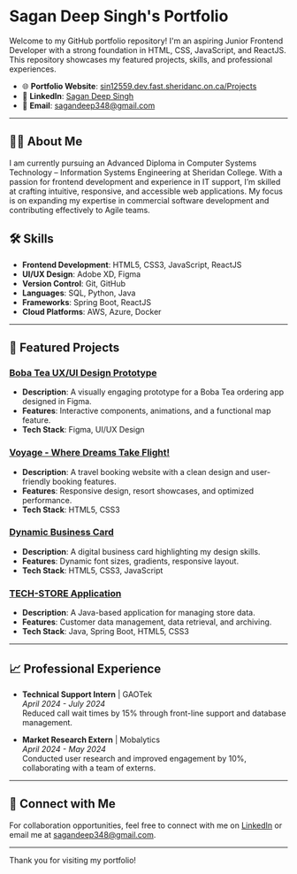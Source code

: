 # Sagan Deep Singh's Portfolio

Welcome to my GitHub portfolio repository! I'm an aspiring Junior Frontend Developer with a strong foundation in HTML, CSS, JavaScript, and ReactJS. This repository showcases my featured projects, skills, and professional experiences.

- 🌐 **Portfolio Website**: [sin12559.dev.fast.sheridanc.on.ca/Projects](http://sin12559.dev.fast.sheridanc.on.ca/Projects)
- 💼 **LinkedIn**: [Sagan Deep Singh](https://www.linkedin.com/in/sagan-deep-singh)
- 📧 **Email**: [sagandeep348@gmail.com](mailto:sagandeep348@gmail.com)

---

## 👨‍💻 About Me

I am currently pursuing an Advanced Diploma in Computer Systems Technology – Information Systems Engineering at Sheridan College. With a passion for frontend development and experience in IT support, I’m skilled at crafting intuitive, responsive, and accessible web applications. My focus is on expanding my expertise in commercial software development and contributing effectively to Agile teams.

## 🛠️ Skills

- **Frontend Development**: HTML5, CSS3, JavaScript, ReactJS
- **UI/UX Design**: Adobe XD, Figma
- **Version Control**: Git, GitHub
- **Languages**: SQL, Python, Java
- **Frameworks**: Spring Boot, ReactJS
- **Cloud Platforms**: AWS, Azure, Docker

---

## 📂 Featured Projects

### [Boba Tea UX/UI Design Prototype](https://sin12559.dev.fast.sheridanc.on.ca/Projects/boba-tea)
   - **Description**: A visually engaging prototype for a Boba Tea ordering app designed in Figma.
   - **Features**: Interactive components, animations, and a functional map feature.
   - **Tech Stack**: Figma, UI/UX Design

### [Voyage - Where Dreams Take Flight!](https://sin12559.dev.fast.sheridanc.on.ca/Projects/voyage)
   - **Description**: A travel booking website with a clean design and user-friendly booking features.
   - **Features**: Responsive design, resort showcases, and optimized performance.
   - **Tech Stack**: HTML5, CSS3

### [Dynamic Business Card](https://sin12559.dev.fast.sheridanc.on.ca/Projects/business-card)
   - **Description**: A digital business card highlighting my design skills.
   - **Features**: Dynamic font sizes, gradients, responsive layout.
   - **Tech Stack**: HTML5, CSS3, JavaScript

### [TECH-STORE Application](https://sin12559.dev.fast.sheridanc.on.ca/Projects/tech-store)
   - **Description**: A Java-based application for managing store data.
   - **Features**: Customer data management, data retrieval, and archiving.
   - **Tech Stack**: Java, Spring Boot, HTML5, CSS3

---

## 📈 Professional Experience

- **Technical Support Intern** | GAOTek  
  *April 2024 - July 2024*  
  Reduced call wait times by 15% through front-line support and database management.

- **Market Research Extern** | Mobalytics  
  *April 2024 - May 2024*  
  Conducted user research and improved engagement by 10%, collaborating with a team of externs.

---

## 🔗 Connect with Me

For collaboration opportunities, feel free to connect with me on [LinkedIn](https://www.linkedin.com/in/sagan-deep-singh) or email me at [sagandeep348@gmail.com](mailto:sagandeep348@gmail.com).

---

Thank you for visiting my portfolio!
